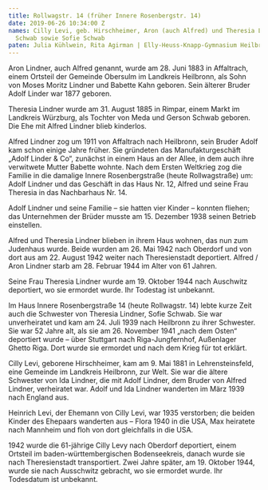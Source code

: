 ```yaml
---
title: Rollwagstr. 14 (früher Innere Rosenbergstr. 14)
date: 2019-06-26 10:34:00 Z
names: Cilly Levi, geb. Hirschheimer, Aron (auch Alfred) und Theresia Lindner, geb.
  Schwab sowie Sofie Schwab
paten: Julia Kühlwein, Rita Agirman | Elly-Heuss-Knapp-Gymnasium Heilbronn
---
```


Aron Lindner, auch Alfred genannt, wurde am 28. Juni 1883 in Affaltrach, einem Ortsteil der Gemeinde Obersulm im Landkreis Heilbronn, als Sohn von Moses Moritz Lindner und Babette Kahn geboren. Sein älterer Bruder Adolf Linder war 1877 geboren.

Theresia Lindner wurde am 31. August 1885 in Rimpar, einem Markt im Landkreis Würzburg, als Tochter von Meda und Gerson Schwab geboren. Die Ehe mit Alfred Lindner blieb kinderlos.

Alfred Lindner zog um 1911 von Affaltrach nach Heilbronn, sein Bruder Adolf kam schon einige Jahre früher. Sie gründeten das Manufakturgeschäft „Adolf Linder & Co“, zunächst in einem Haus an der Allee, in dem auch ihre verwitwete Mutter Babette wohnte. Nach dem Ersten Weltkrieg zog die Familie in die damalige Innere Rosenbergstraße (heute Rollwagstraße) um: Adolf Lindner und das Geschäft in das Haus Nr. 12, Alfred und seine Frau Theresia in das Nachbarhaus Nr. 14.

Adolf Lindner und seine Familie – sie hatten vier Kinder – konnten fliehen; das Unternehmen der Brüder musste am 15. Dezember 1938 seinen Betrieb einstellen.

Alfred und Theresia Lindner blieben in ihrem Haus wohnen, das nun zum Judenhaus wurde. Beide wurden am 26. Mai 1942 nach Oberdorf und von dort aus am 22. August 1942 weiter nach Theresienstadt deportiert. Alfred / Aron Lindner starb am 28. Februar 1944 im Alter von 61 Jahren.

Seine Frau Theresia Lindner wurde am 19. Oktober 1944 nach Auschwitz deportiert, wo sie ermordet wurde. Ihr Todestag ist unbekannt.

Im Haus Innere Rosenbergstraße 14 (heute Rollwagstr. 14) lebte kurze Zeit auch die Schwester von Theresia Lindner, Sofie Schwab. Sie war unverheiratet und kam am 24. Juli 1939 nach Heilbronn zu ihrer Schwester. Sie war 52 Jahre alt, als sie am 26. November 1941 „nach dem Osten“ deportiert wurde – über Stuttgart nach Riga-Jungfernhof, Außenlager Ghetto Riga. Dort wurde sie ermordet und nach dem Krieg für tot erklärt.

Cilly Levi, geborene Hirschheimer, kam am 9. Mai 1881 in Lehrensteinsfeld, eine Gemeinde im Landkreis Heilbronn, zur Welt. Sie war die ältere Schwester von Ida Lindner, die mit Adolf Lindner, dem Bruder von Alfred Lindner, verheiratet war. Adolf und Ida Lindner wanderten im März 1939 nach England aus.

Heinrich Levi, der Ehemann von Cilly Levi, war 1935 verstorben; die beiden Kinder des Ehepaars wanderten aus – Flora 1940 in die USA, Max heiratete nach Mannheim und floh von dort gleichfalls in die USA.

1942 wurde die 61-jährige Cilly Levy nach Oberdorf deportiert, einem Ortsteil im baden-württembergischen Bodenseekreis, danach wurde sie nach Theresienstadt transportiert. Zwei Jahre später, am 19. Oktober 1944, wurde sie nach Ausschwitz gebracht, wo sie ermordet wurde. Ihr Todesdatum ist unbekannt.
